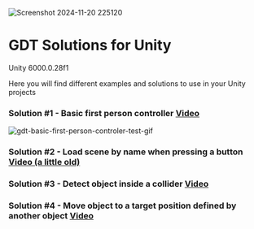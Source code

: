 ![Screenshot 2024-11-20 225120](https://github.com/user-attachments/assets/ad28d3d1-81a8-4369-b8b8-60fa497bf3ab)

# GDT Solutions for Unity
Unity 6000.0.28f1

Here you will find different examples and solutions to use in your Unity projects

### Solution #1 - Basic first person controller [Video](https://www.youtube.com/watch?v=C9qj7dz-q-U)
![gdt-basic-first-person-controler-test-gif](https://github.com/user-attachments/assets/76ac7714-887b-418f-8162-5e9f55b8b39d)

### Solution #2 - Load scene by name when pressing a button [Video (a little old)](https://youtu.be/05OfmBIf5os)

### Solution #3 - Detect object inside a collider [Video](https://www.youtube.com/watch?v=v8gZMi8IJxU)

### Solution #4 - Move object to a target position defined by another object [Video](https://www.youtube.com/watch?v=a1ENo0mO7To)
